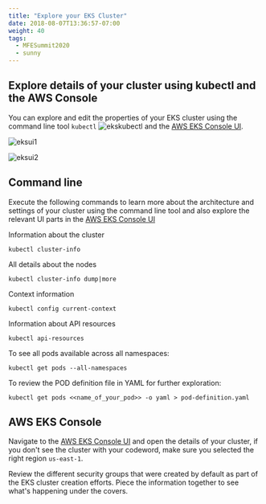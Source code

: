```yaml
---
title: "Explore your EKS Cluster"
date: 2018-08-07T13:36:57-07:00
weight: 40
tags:
  - MFESummit2020
  - sunny
---
```


## Explore details of your cluster using kubectl and the AWS Console

You can explore and edit the properties of your EKS cluster using the command line tool `kubectl` 
![ekskubectl](/images/mfe/ekskubectl.jpg?classes=border,shadow)
and the [AWS EKS Console UI](https://us-east-1.console.aws.amazon.com/eks/home?region=us-east-2).

![eksui1](/images/mfe/Capture_EKSCluster1.JPG?classes=border,shadow)

![eksui2](/images/mfe/Capture_EKSCluster2.JPG?classes=border,shadow)



## Command line
Execute the following commands to learn more about the architecture and settings of your cluster using the command line tool and also explore the relevant UI parts in the [AWS EKS Console UI](https://us-east-1.console.aws.amazon.com/eks/home?region=us-east-2)

Information about the cluster
```
kubectl cluster-info
```

All details about the nodes
```
kubectl cluster-info dump|more
```

Context information
```
kubectl config current-context
```

Information about API resources
```
kubectl api-resources

```
To see all pods available across all namespaces:

```
kubectl get pods --all-namespaces
```

To review the POD definition file in YAML for further exploration:
```
kubectl get pods <<name_of_your_pod>> -o yaml > pod-definition.yaml
```


## AWS EKS Console 
Navigate to the [AWS EKS Console UI](https://us-east-1.console.aws.amazon.com/eks/home?region=us-east-1) and open the details of your cluster, if you don't see the cluster with your codeword, make sure you selected the right region ``us-east-1``. 

Review the different security groups that were created by default as part of the EKS cluster creation efforts. Piece the information together to see what's happening under the covers. 
